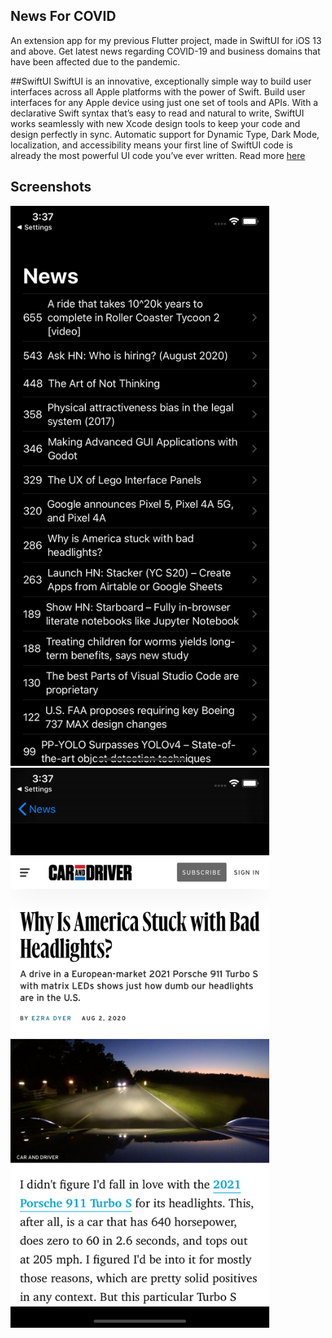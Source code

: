 ## News For COVID
An extension app for my previous Flutter project, made in SwiftUI for iOS 13 and above.
Get latest news regarding COVID-19 and business domains that have been affected due to the pandemic.

##SwiftUI
SwiftUI is an innovative, exceptionally simple way to build user interfaces across all Apple platforms with the power of Swift. Build user interfaces for any Apple device using just one set of tools and APIs. With a declarative Swift syntax that’s easy to read and natural to write, SwiftUI works seamlessly with new Xcode design tools to keep your code and design perfectly in sync. Automatic support for Dynamic Type, Dark Mode, localization, and accessibility means your first line of SwiftUI code is already the most powerful UI code you’ve ever written.
Read more [here](https://developer.apple.com/xcode/swiftui) 



## Screenshots
<img src= "iPhone11 - Screenshot1.png" width="414" height="896" >  <img src= "iPhone11- Screenshot2.png" width="414" height="896" > 